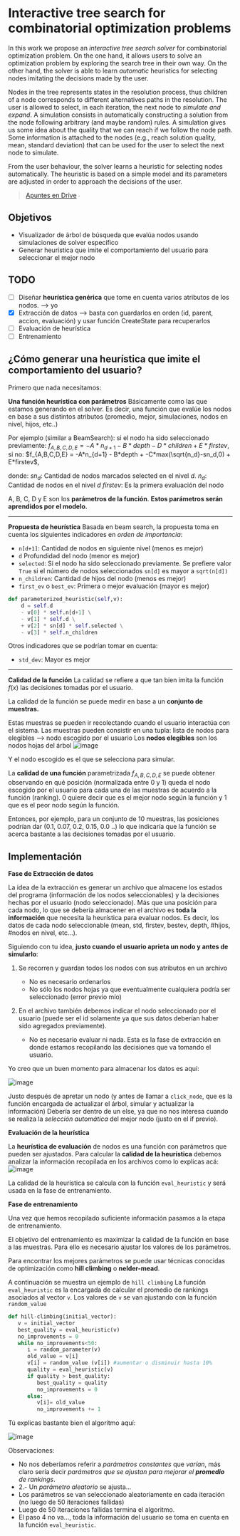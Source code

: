 Interactive tree search for combinatorial  optimization problems
=

In this work we propose an *interactive tree search solver* for combinatorial optimization problem. On the one hand, it allows users to solve an optimization problem by exploring the search tree in their own way. On the other hand, the solver is able to learn *automatic* heuristics for selecting nodes imitating the decisions made by the user.

Nodes in the tree represents states in the resolution process, thus children of a node corresponds to different alternatives paths in the resolution. The user is allowed to select, in each iteration, the next node to *simulate and expand*. A simulation consists in automatically constructing a solution from the node following arbitrary (and maybe random) rules. A simulation gives us some idea about the quality that we can reach if we follow the node path. Some information is attached to the nodes (e.g., reach solution quality, mean, standard deviation) that can be used for the user to select the next node to simulate.

From the user behaviour, the solver learns a heuristic for selecting nodes automatically. The heuristic is based on a simple model and its parameters are adjusted in order to approach the decisions of the user.

> [Apuntes en Drive](https://docs.google.com/document/d/1CH2GFopOeL1EHA7i9j4Pn8T_HRM_2np9jmo_ACcgiuY/edit#heading=h.zcv4ojn5ljtv) ∙

Objetivos
-
 - Visualizador de árbol de búsqueda que evalúa nodos usando simulaciones de solver específico
 - Generar heurística que imite el comportamiento del usuario para seleccionar el mejor nodo

TODO
---
- [ ] Diseñar **heurística genérica** que tome en cuenta varios atributos de los nodos. --> yo
- [X] Extracción de datos --> basta con guardarlos en orden (id, parent, accion, evaluación) y usar función CreateState para recuperarlos
- [ ] Evaluación de heurística
- [ ] Entrenamiento

¿Cómo generar una heurística que imite el comportamiento del usuario? 
-
Primero que nada necesitamos:

**Una función heurística con parámetros** 
Básicamente como las que estamos generando en el solver. Es decir, una función que evalúe los nodos en base a sus distintos atributos (promedio, mejor, simulaciones, nodos en nivel, hijos, etc..)

Por ejemplo (similar a BeamSearch):
si el nodo ha sido seleccionado previamente:
$f_{A,B,C,D,E} = -A*n_{d+1} -B*depth - D*children + E*firstev$,
si no:
$f_{A,B,C,D,E} = -A*n_{d+1} - B*depth + -C*max(\sqrt{n_d}-sn_d,0) + E*firstev$,

donde:
$sn_d$: Cantidad de nodos marcados selected en el nivel $d$.
$n_d$: Cantidad de nodos en el nivel $d$
$firstev$: Es la primera evaluación del nodo

A, B, C, D y E son los **parámetros de la función**.
**Estos parámetros serán aprendidos por el modelo.**

---

**Propuesta de heurística**
Basada en beam search, la propuesta toma en cuenta los siguientes indicadores en *orden de importancia*:
- `n[d+1]`: Cantidad de nodos en siguiente nivel (menos es mejor)
- `d` Profundidad del nodo (menor es mejor)
- `selected`: Si el nodo ha sido seleccionado previamente. 
Se prefiere valor `True` si el número de nodos seleccionados `sn[d]` es mayor a `sqrt(n[d])` 
- `n_children`: Cantidad de hijos del nodo (menos es mejor)
- `first_ev` o `best_ev`: Primera o mejor evaluación (mayor es mejor)

````python
def parameterized_heuristic(self,v):
	d = self.d
	- v[0] * self.n[d+1] \
	- v[1] * self.d \
	+ v[2] * sn[d] * self.selected \
	- v[3] * self.n_children
````

Otros indicadores que se podrían tomar en cuenta:
* `std_dev`: Mayor es mejor

---

**Calidad de la función**
La calidad se refiere a que tan bien imita la función $f(x)$ las decisiones tomadas por el usuario.

La calidad de la función se puede medir en base a un **conjunto de muestras.**

Estas muestras se pueden ir recolectando cuando el usuario interactúa con el sistema. Las muestras pueden consistir en una tupla:
lista de nodos para elegibles --> nodo escogido por el usuario 
Los **nodos elegibles** son los nodos hojas del árbol
![image](https://i.ibb.co/FJdt6NK/image.png)

Y el nodo escogido es el que se selecciona para simular.

La **calidad de una función** parametrizada $f_{A,B,C,D,E}$ se puede obtener observando en qué posición (normalizada entre 0 y 1) queda el nodo escogido por el usuario para cada una de las muestras de acuerdo a la función (ranking). 0 quiere decir que es el mejor nodo según la función y 1 que es el peor nodo según la función.

Entonces, por ejemplo, para un conjunto de 10 muestras, las posiciones podrían dar (0.1, 0.07, 0.2, 0.15, 0.0 ..) lo que indicaría que la función se acerca bastante a las decisiones tomadas por el usuario.


Implementación
---
**Fase de Extracción de datos**

La idea de la extracción es generar un archivo que almacene los estados del programa (información de los nodos seleccionables) y la decisiones hechas por el usuario (nodo seleccionado).
Más que una posición para cada nodo, lo que se debería almacener en el archivo es **toda la información** que necesita la heurística para evaluar nodos. Es decir, los datos de cada nodo seleccionable (mean, std, firstev, bestev, depth, #hijos, #nodos en nivel, etc...).

Siguiendo con tu idea, **justo cuando el usuario aprieta un nodo y antes de simularlo**:
1. Se recorren y guardan todos los nodos con sus atributos en un archivo
   * No es necesario ordenarlos 
   * No sólo los nodos hojas ya que eventualmente cualquiera podría ser seleccionado (error previo mío)

2. En el archivo también debemos indicar el nodo seleccionado por el usuario (puede ser el id solamente ya que sus datos deberían haber sido agregados previamente).
	* No es necesario evaluar ni nada. Esta es la fase de extracción en donde estamos recopilando las decisiones que va tomando el usuario.

Yo creo que un buen momento para almacenar los datos es aquí:

![image](https://i.imgur.com/lA149Px.png)

Justo después de apretar un nodo (y antes de llamar a `click_node`, que es la función encargada de actualizar el árbol, simular y actualizar la información)
Debería ser dentro de un else, ya que no nos interesa cuando se realiza la *selección automática* del mejor nodo (justo en el if previo).


**Evaluación de la heurística**

La **heurística de evaluación** de nodos es una función con parámetros que pueden ser ajustados.
Para calcular la **calidad de la heurística** debemos analizar la información recopilada en los archivos como lo explicas acá:
![image](https://i.imgur.com/cMQjjt3.png)

La calidad de la heurística se calcula con la función `eval_heuristic` y será usada en la fase de entrenamiento.

**Fase de entrenamiento**

Una vez que hemos recopilado suficiente información pasamos a la etapa de entrenamiento.

El objetivo del entrenamiento es maximizar la calidad de la función en base a las muestras. Para ello es necesario ajustar los valores de los parámetros.

Para encontrar los mejores parámetros se puede usar técnicas conocidas de optimización como **hill climbing** o **nelder-mead**.

A continuación se muestra un ejemplo de `hill climbing`
La función `eval_heuristic` es la encargada de calcular el promedio de rankings asociados al vector `v`.
Los valores de `v` se van ajustando con la función `random_value`

````python
def hill-climbing(initial_vector):
   v = initial_vector
   best_quality = eval_heuristic(v)
   no_improvements = 0
   while no_improvements<50:
      i = random_parameter(v)
      old_value = v[i]
      v[i] = random_value (v[i]) #aumentar o disminuir hasta 10%
      quality = eval_heuristic(v)
      if quality > best_quality:
         best_quality = quality
         no_improvements = 0
      else:
         v[i]= old_value
         no_improvements += 1
````

Tú explicas bastante bien el algoritmo aquí:

![image](https://i.imgur.com/jiAiioS.png)

Observaciones:
* No nos deberíamos referir a *parámetros constantes* que *varían*, más claro sería decir *parámetros que se ajustan para mejorar el **promedio** de rankings*.
* 2.- Un *parámetro aleatorio* se ajusta...
* Los parámetros se van seleccionado aleatoriamente en cada iteración (no luego de 50 iteraciones fallidas)
* Luego de 50 iteraciones fallidas termina el algoritmo.
* El paso 4 no va..., toda la información del usuario se toma en cuenta en la función `eval_heuristic`.



<!--stackedit_data:
eyJoaXN0b3J5IjpbLTYyNDA4MzYxMSw2OTI4NDYzMjcsLTIwNT
Y2MjE5MTgsOTc5NzQ4MTYsLTUyOTM5NjE3MSwtMTQyODUwNDk4
MywtMTgxNDMzNzMzMSwtMTEwNDIzNTM0LDExMTg3NDI1MzYsLT
kwNTAxMTcwNCwxNjkzMjE5NDE2LDQ4MzgyNjA3NiwtNDkwMjg3
NzI5LDE3NDMzNTA2NzgsMTM4MzE4OTYzNl19
-->